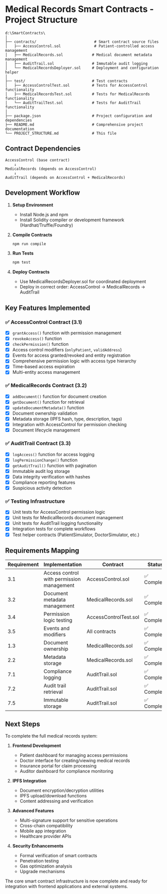 # Medical Records Smart Contracts - Project Structure

```
d:\SmartContracts\
│
├── contracts/                          # Smart contract source files
│   ├── AccessControl.sol               # Patient-controlled access management
│   ├── MedicalRecords.sol             # Medical document metadata management
│   ├── AuditTrail.sol                 # Immutable audit logging
│   └── MedicalRecordsDeployer.sol     # Deployment and configuration helper
│
├── test/                              # Test contracts
│   ├── AccessControlTest.sol          # Tests for AccessControl functionality
│   ├── MedicalRecordsTest.sol         # Tests for MedicalRecords functionality
│   └── AuditTrailTest.sol             # Tests for AuditTrail functionality
│
├── package.json                       # Project configuration and dependencies
├── README.md                          # Comprehensive project documentation
└── PROJECT_STRUCTURE.md               # This file
```

## Contract Dependencies

```
AccessControl (base contract)
    ↓
MedicalRecords (depends on AccessControl)
    ↓
AuditTrail (depends on AccessControl + MedicalRecords)
```

## Development Workflow

1. **Setup Environment**

   - Install Node.js and npm
   - Install Solidity compiler or development framework (Hardhat/Truffle/Foundry)

2. **Compile Contracts**

   ```bash
   npm run compile
   ```

3. **Run Tests**

   ```bash
   npm test
   ```

4. **Deploy Contracts**
   - Use MedicalRecordsDeployer.sol for coordinated deployment
   - Deploy in correct order: AccessControl → MedicalRecords → AuditTrail

## Key Features Implemented

### ✅ AccessControl Contract (3.1)

- [x] `grantAccess()` function with permission management
- [x] `revokeAccess()` function
- [x] `checkPermission()` function
- [x] Access control modifiers (`onlyPatient`, `validAddress`)
- [x] Events for access granted/revoked and entity registration
- [x] Comprehensive permission logic with access type hierarchy
- [x] Time-based access expiration
- [x] Multi-entity access management

### ✅ MedicalRecords Contract (3.2)

- [x] `addDocument()` function for document creation
- [x] `getDocument()` function for retrieval
- [x] `updateDocumentMetadata()` function
- [x] Document ownership validation
- [x] Metadata storage (IPFS hash, type, description, tags)
- [x] Integration with AccessControl for permission checking
- [x] Document lifecycle management

### ✅ AuditTrail Contract (3.3)

- [x] `logAccess()` function for access logging
- [x] `logPermissionChange()` function
- [x] `getAuditTrail()` function with pagination
- [x] Immutable audit log storage
- [x] Data integrity verification with hashes
- [x] Compliance reporting features
- [x] Suspicious activity detection

### ✅ Testing Infrastructure

- [x] Unit tests for AccessControl permission logic
- [x] Unit tests for MedicalRecords document management
- [x] Unit tests for AuditTrail logging functionality
- [x] Integration tests for complete workflows
- [x] Test helper contracts (PatientSimulator, DoctorSimulator, etc.)

## Requirements Mapping

| Requirement | Implementation                            | Contract              | Status      |
| ----------- | ----------------------------------------- | --------------------- | ----------- |
| 3.1         | Access control with permission management | AccessControl.sol     | ✅ Complete |
| 3.2         | Document metadata management              | MedicalRecords.sol    | ✅ Complete |
| 3.4         | Permission logic testing                  | AccessControlTest.sol | ✅ Complete |
| 3.5         | Events and modifiers                      | All contracts         | ✅ Complete |
| 1.3         | Document ownership                        | MedicalRecords.sol    | ✅ Complete |
| 2.2         | Metadata storage                          | MedicalRecords.sol    | ✅ Complete |
| 7.1         | Compliance logging                        | AuditTrail.sol        | ✅ Complete |
| 7.2         | Audit trail retrieval                     | AuditTrail.sol        | ✅ Complete |
| 7.5         | Immutable storage                         | AuditTrail.sol        | ✅ Complete |

## Next Steps

To complete the full medical records system:

1. **Frontend Development**

   - Patient dashboard for managing access permissions
   - Doctor interface for creating/viewing medical records
   - Insurance portal for claim processing
   - Auditor dashboard for compliance monitoring

2. **IPFS Integration**

   - Document encryption/decryption utilities
   - IPFS upload/download functions
   - Content addressing and verification

3. **Advanced Features**

   - Multi-signature support for sensitive operations
   - Cross-chain compatibility
   - Mobile app integration
   - Healthcare provider APIs

4. **Security Enhancements**
   - Formal verification of smart contracts
   - Penetration testing
   - Gas optimization analysis
   - Upgrade mechanisms

The core smart contract infrastructure is now complete and ready for integration with frontend applications and external systems.
